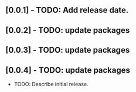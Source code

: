## [0.0.1] - TODO: Add release date.
## [0.0.2] - TODO: update packages
## [0.0.3] - TODO: update packages
## [0.0.4] - TODO: update packages

* TODO: Describe initial release.

